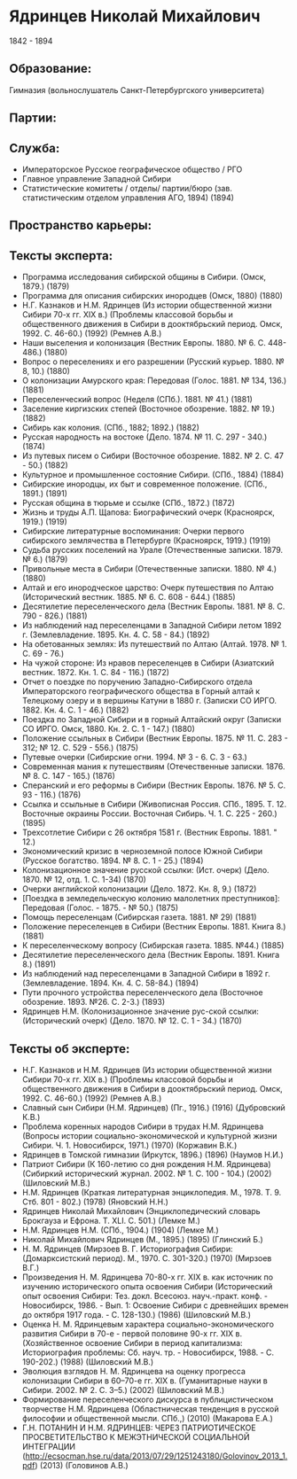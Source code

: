# Ядринцев Николай Михайлович
1842 - 1894

## Образование:
Гимназия (вольнослушатель Санкт-Петербургского университета) 
## Партии:
## Служба:
* Императорское Русское географическое общество / РГО
* Главное управление Западной Сибири
* Статистические комитеты / отделы/ партии/бюро (зав. статистическим отделом управления АГО, 1894)  (1894) 
## Пространство карьеры:
## Тексты эксперта:
* Программа исследования сибирской общины в Сибири. (Омск, 1879.)  (1879) 
* Программа для описания сибирских инородцев (Омск, 1880)  (1880) 
* Н.Г.  Казнаков и Н.М. Ядринцев (Из истории общественной жизни Сибири 70-х гг.  XIX в.) (Проблемы классовой борьбы и общественного  движения  в  Сибири  в  дооктябрьский  период. Омск, 1992. С. 46-60.)  (1992)  (Ремнев А.В.) 
* Наши выселения и колонизация (Вестник Европы.  1880.  № 6.  С. 448-486.)  (1880) 
* Вопрос о переселениях и его разрешении (Русский курьер. 1880. № 8, 10.)  (1880) 
* О колонизации Амурского края: Передовая (Голос. 1881. № 134, 136.)  (1881) 
* Переселенческий вопрос (Неделя (СПб.). 1881. № 41.)  (1881) 
* Заселение киргизских степей (Восточное обозрение. 1882. № 19.)  (1882) 
* Сибирь как колония. (СПб., 1882; 1892.)  (1882) 
* Русская народность на востоке (Дело. 1874. № 11. С. 297 - 340.)  (1874) 
* Из путевых писем о Сибири (Восточное обозрение. 1882. № 2. С. 47 - 50.)  (1882) 
* Культурное и промышленное состояние Сибири. (СПб., 1884)  (1884) 
* Сибирские инородцы, их быт и современное положение. (СПб., 1891.)  (1891) 
* Русская община в тюрьме и ссылке (СПб., 1872.)  (1872) 
* Жизнь и труды А.П. Щапова: Биографический очерк (Красноярск, 1919.)  (1919) 
* Сибирские литературные воспоминания: Очерки первого сибирского землячества в Петербурге (Красноярск, 1919.)  (1919) 
* Судьба русских поселений на Урале (Отечественные записки. 1879. № 6.)  (1879) 
* Привольные места в Сибири (Отечественные записки. 1880. № 4.)  (1880) 
* Алтай и его инородческое царство: Очерк путешествия по Алтаю (Исторический вестник. 1885. № 6. С. 608 - 644.)  (1885) 
* Десятилетие переселенческого дела (Вестник Европы. 1881. № 8. С. 790 - 826.)  (1881) 
* Из наблюдений над переселенцами в Западной Сибири летом 1892 г. (Землевладение. 1895. Кн. 4. С. 58 - 84.)  (1892) 
* На обетованных землях: Из путешествий по Алтаю (Алтай. 1978. № 1. С. 69 - 76.) 
* На чужой стороне: Из нравов переселенцев в Сибири (Азиатский вестник. 1872. Кн. 1. С. 84 - 116.)  (1872) 
* Отчет о поездке по поручению Западно-Сибирского отдела Императорского географического общества в Горный алтай к Телецкому озеру и в вершины Катуни в 1880 г. (Записки СО ИРГО. 1882. Кн. 4. С. 1 - 46.)  (1882) 
* Поездка по Западной Сибири и в горный Алтайский округ (Записки СО ИРГО. Омск, 1880. Кн. 2. С. 1 - 147.)  (1880) 
* Положение ссыльных в Сибири (Вестник Европы. 1875. № 11. С. 283 - 312; № 12. С. 529 - 556.)  (1875) 
* Путевые очерки (Сибирские огни. 1994. № 3 - 6. С. 3 - 63.) 
* Современная мания к путешествиям (Отечественные записки. 1876. № 8. С. 147 - 165.)  (1876) 
* Сперанский и его реформы в Сибири (Вестник Европы. 1876. № 5. С. 93 - 116.)  (1876) 
* Ссылка и ссыльные в Сибири (Живописная Россия. СПб., 1895. Т. 12. Восточные окраины России. Восточная Сибирь. Ч. 1. С. 225 - 260.)  (1895) 
* Трехсотлетие Сибири с 26 октября 1581 г. (Вестник Европы. 1881. " 12.) 
* Экономический кризис в черноземной полосе Южной Сибири (Русское богатство. 1894. № 8. С. 1 - 25.)  (1894) 
* Колонизационное значение русской ссылки: (Ист. очерк) (Дело.  1870.  № 12, отд. 1.  С. 1-34)  (1870) 
* Очерки английской колонизации (Дело. 1872. Кн. 8, 9.)  (1872) 
* [Поездка в земледельческую колонию малолетних преступников]: Передовая (Голос. - 1875. - № 50.)  (1875) 
* Помощь переселенцам (Сибирская газета. 1881. № 29)  (1881) 
* Положение переселенцев в Сибири (Вестник Европы. 1881. Книга 8.)  (1881) 
* К переселенческому вопросу (Сибирская газета. 1885. №44.)  (1885) 
* Десятилетие переселенческого дела (Вестник Европы. 1891. Книга 8.)  (1891) 
* Из наблюдений над переселенцами в Западной Сибири в 1892 г. (Землевладение. 1894. Кн. 4. С. 58-84.)  (1894) 
* Пути прочного устройства переселенческого дела (Восточное обозрение. 1893. №26. С. 2-3.)  (1893) 
* Ядринцев Н.М.  (Колонизационное значение рус-ской ссылки: (Исторический очерк) (Дело. 1870. № 12. С. 1 - 34.)  (1870) 
## Тексты об эксперте:
* Н.Г.  Казнаков и Н.М. Ядринцев (Из истории общественной жизни Сибири 70-х гг.  XIX в.) (Проблемы классовой борьбы и общественного  движения  в  Сибири  в  дооктябрьский  период. Омск, 1992. С. 46-60.)  (1992)  (Ремнев А.В.) 
* Славный сын Сибири (Н.М. Ядринцев) (Пг., 1916.)  (1916)  (Дубровский К.В.) 
* Проблема коренных народов Сибири в трудах Н.М. Ядринцева (Вопросы истории социально-экономической и культурной жизни Сибири. Ч. 1. Новосибирск, 1971.)  (1970)  (Коржавин В.К.) 
* Ядринцев в Томской гимназии (Иркутск, 1896.)  (1896)  (Наумов Н.И.) 
* Патриот Сибири (К 160-летию со дня рождения Н.М. Ядринцева) (Сибиркий исторический журнал. 2002. № 1. С. 100 - 104.)  (2002)  (Шиловский М.В.) 
* Н.М. Ядринцев (Краткая литературная энциклопедия. М., 1978. Т. 9. Стб. 801 - 802.)  (1978)  (Яновский Н.Н.) 
* Ядринцев Николай Михайлович (Энциклопедический словарь Брокгауза и Ефрона. Т. XLI. С. 501.)  (Лемке М.) 
* Н.М. Ядринцев Н.М. (СПб., 1904.)  (1904)  (Лемке М.) 
* Николай Михайлович Ядринцев (М., 1895.)  (1895)  (Глинский Б.) 
* Н. М. Ядринцев (Мирзоев В. Г. Историография Сибири: (Домарксистский период). М., 1970.  С. 301-320.)  (1970)  (Мирзоев В.Г.) 
* Произведения Н. М. Ядринцева 70-80-х гг. XIX в. как источник по изучению исторического опыта освоения Сибири (Исторический опыт освоения Сибири: Тез. докл. Всесоюз. науч.-практ. конф. - Новосибирск, 1986. - Вып. 1: Освоение Сибири с древнейших времен до октября 1917 года. - С. 128-130.)  (1986)  (Шиловский М.В.) 
* Оценка Н. М. Ядринцевым характера социально-экономического развития Сибири в 70-е - первой половине 90-х гг. XIX в. (Хозяйственное освоение Сибири в период капитализма: Историография проблемы: Сб. науч. тр. - Новосибирск, 1988. - С. 190-202.)  (1988)  (Шиловский М.В.) 
* Эволюция взглядов Н. М. Ядринцева на оценку прогресса колонизации Сибири в 60–70-е гг. XIX в. (Гуманитарные науки в Сибири. 2002. № 2. С. 3–5.)  (2002)  (Шиловский М.В.) 
* Формирование переселенческого дискурса в публицистическом творчестве Н.М. Ядринцева (Областническая тенденция в русской философии и общественной мысли. СПб.,)  (2010)  (Макарова  Е.А.) 
* Г.Н. ПОТАНИН И Н.М. ЯДРИНЦЕВ: ЧЕРЕЗ ПАТРИОТИЧЕСКОЕ ПРОСВЕТИТЕЛЬСТВО К МЕЖЭТНИЧЕСКОЙ СОЦИАЛЬНОЙ ИНТЕГРАЦИИ (http://ecsocman.hse.ru/data/2013/07/29/1251243180/Golovinov_2013_1.pdf)  (2013)  (Головинов А.В.) 
